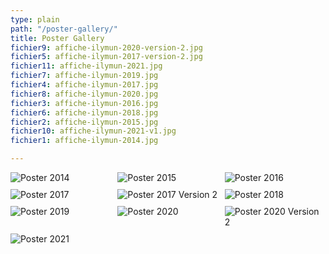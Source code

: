 ```yaml
---
type: plain
path: "/poster-gallery/"
title: Poster Gallery
fichier9: affiche-ilymun-2020-version-2.jpg
fichier5: affiche-ilymun-2017-version-2.jpg
fichier11: affiche-ilymun-2021.jpg
fichier7: affiche-ilymun-2019.jpg
fichier4: affiche-ilymun-2017.jpg
fichier8: affiche-ilymun-2020.jpg
fichier3: affiche-ilymun-2016.jpg
fichier6: affiche-ilymun-2018.jpg
fichier2: affiche-ilymun-2015.jpg
fichier10: affiche-ilymun-2021-v1.jpg
fichier1: affiche-ilymun-2014.jpg

---
```

<div class="wrapper" style="display:grid;grid-template-columns:repeat(3,1fr);grid-gap:10px;">

<img src="/poster-gallery/affiche-ilymun-2014.jpg" alt="Poster 2014">

<img src="/poster-gallery/affiche-ilymun-2015.jpg" alt="Poster 2015">

<img src="/poster-gallery/affiche-ilymun-2016.jpg" alt="Poster 2016">

<img src="/poster-gallery/affiche-ilymun-2017.jpg" alt="Poster 2017">

<img src="/poster-gallery/affiche-ilymun-2017-version-2.jpg" alt="Poster 2017 Version 2">

<img src="/poster-gallery/affiche-ilymun-2018.jpg" alt="Poster 2018">

<img src="/poster-gallery/affiche-ilymun-2019.jpg" alt="Poster 2019">

<img src="/poster-gallery/affiche-ilymun-2020.jpg" alt="Poster 2020">

<img src="/poster-gallery/affiche-ilymun-2020-version-2.jpg" alt="Poster 2020 Version 2">

<img src="/poster-gallery/affiche-ilymun-2021.jpg" alt="Poster 2021">

</div>
